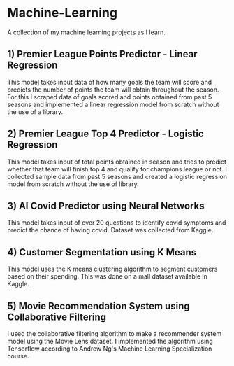 # Machine-Learning
A collection of my machine learning projects as I learn.

## 1) Premier League Points Predictor - Linear Regression
This model takes input data of how many goals the team will score and predicts the number of points the team will obtain throughout the season. For this I scraped data of goals scored and points obtained from past 5 seasons and implemented a linear regression model from scratch without the use of a library.

## 2) Premier League Top 4 Predictor - Logistic Regression
This model takes input of total points obtained in season and tries to predict whether that team will finish top 4 and qualify for champions league or not. I collected sample data from past 5 seasons and created a logistic regression model from scratch without the use of library.

## 3) AI Covid Predictor using Neural Networks
This model takes input of over 20 questions to identify covid symptoms and predict the chance of having covid. Dataset was collected from Kaggle.

## 4) Customer Segmentation using K Means
This model uses the K means clustering algorithm to segment customers based on their spending. This was done on a mall dataset available in Kaggle.

## 5) Movie Recommendation System using Collaborative Filtering
I used the collaborative filtering algorithm to make a recommender system model using the Movie Lens dataset. I implemented the algorithm using Tensorflow according to Andrew Ng's Machine Learning Specialization course.

